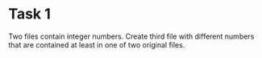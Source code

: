 # Task 1

Two files contain integer numbers. Create third file with different numbers that are contained at least in one of two original files.
